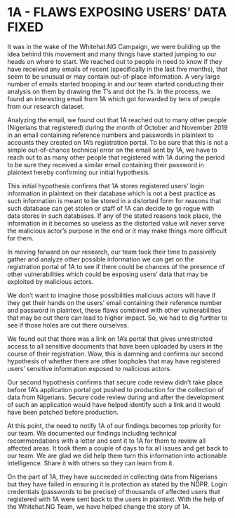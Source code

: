 # 1A - FLAWS EXPOSING USERS' DATA FIXED

It was in the wake of the Whitehat.NG Campaign, we were building up the idea behind this movement and many things have started jumping to our heads on where to start. We reached out to people in need to know if they have received any emails of recent (specifically in the last five months), that seem to be unusual or may contain out-of-place information. A very large number of emails started trooping in and our team started conducting their analysis on them by drawing the T’s and dot the I’s. In the process, we found an interesting email from 1A which got forwarded by tens of people from our research dataset.

Analyzing the email, we found out that 1A reached out to many other people (Nigerians that registered) during the month of October and November 2019 in an email containing reference numbers and passwords in plaintext to accounts they created on 1A’s registration portal. To be sure that this is not a simple out-of-chance technical error on the email sent by 1A, we have to reach out to as many other people that registered with 1A during the period to be sure they received a similar email containing their password in plaintext hereby confirming our initial hypothesis.

This initial hypothesis confirms that 1A stores registered users’ login information in plaintext on their database which is not a best practice as such information is meant to be stored in a distorted form for reasons that such database can get stolen or staff of 1A can decide to go rogue with data stores in such databases. If any of the stated reasons took place, the information in it becomes so useless as the distorted value will never serve the malicious actor’s purpose in the end or it may make things more difficult for them.

In moving forward on our research, our team took their time to passively gather and analyze other possible information we can get on the registration portal of 1A to see if there could be chances of the presence of other vulnerabilities which could be exposing users’ data that may be exploited by malicious actors.

We don’t want to imagine those possibilities malicious actors will have if they get their hands on the users’ email containing their reference number and password in plaintext, these flaws combined with other vulnerabilities that may be out there can lead to higher impact. So, we had to dig further to see if those holes are out there ourselves.

We found out that there was a link on 1A’s portal that gives unrestricted access to all sensitive documents that have been uploaded by users in the course of their registration. Wow, this is damning and confirms our second hypothesis of whether there are other loopholes that may have registered users’ sensitive information exposed to malicious actors.

Our second hypothesis confirms that secure code review didn’t take place before 1A’s application portal got pushed to production for the collection of data from Nigerians. Secure code review during and after the development of such an application would have helped identify such a link and it would have been patched before production.

At this point, the need to notify 1A of our findings becomes top priority for our team. We documented our findings including technical recommendations with a letter and sent it to 1A for them to review all affected areas. It took them a couple of days to fix all issues and get back to our team. We are glad we did help them turn this information into actionable intelligence. Share it with others so they can learn from it.

On the part of 1A, they have succeeded in collecting data from Nigerians but they have failed in ensuring it is protection as stated by the NDPR. Login credentials (passwords to be precise) of thousands of affected users that registered with 1A were sent back to the users in plaintext. With the help of the Whitehat.NG Team, we have helped change the story of 1A.
